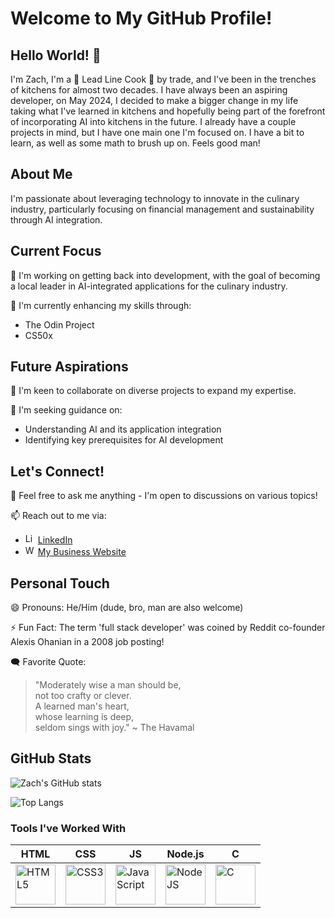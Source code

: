 # Welcome to My GitHub Profile!

## Hello World! 👋
I'm Zach, I'm a 🔪 Lead Line Cook 🔪 by trade, and I've been in the trenches of kitchens for almost two decades. I have always been an aspiring developer, on May 2024, I decided to make a bigger change in my life taking what I've learned in kitchens and hopefully being part of the forefront of incorporating AI into kitchens in the future. I already have a couple projects in mind, but I have one main one I'm focused on. I have a bit to learn, as well as some math to brush up on. Feels good man!

## About Me
I'm passionate about leveraging technology to innovate in the culinary industry, particularly focusing on financial management and sustainability through AI integration.

## Current Focus
🔭 I'm working on getting back into development, with the goal of becoming a local leader in AI-integrated applications for the culinary industry.

🌱 I'm currently enhancing my skills through:
- The Odin Project
- CS50x

## Future Aspirations
👯 I'm keen to collaborate on diverse projects to expand my expertise.

🤔 I'm seeking guidance on:
- Understanding AI and its application integration
- Identifying key prerequisites for AI development

## Let's Connect!
💬 Feel free to ask me anything - I'm open to discussions on various topics!

📫 Reach out to me via:
- <img src="https://cdn.jsdelivr.net/gh/devicons/devicon@latest/icons/linkedin/linkedin-original.svg" title="linkedin" alt="LinkedIn" height="16" width="16"/> [LinkedIn](https://www.linkedin.com/in/zach-albright-3993112b3/) <!-- Add your LinkedIn profile link here -->
- <img src="https://github.com/user-attachments/assets/ebd028e5-410f-4050-bc53-0ea400f4b533" title="webicon" alt="WebIcon" height="16" width="16" /> [My Business Website](https://www.prismpaletteproductions.biz/)

## Personal Touch
😄 Pronouns: He/Him (dude, bro, man are also welcome)

⚡ Fun Fact: The term 'full stack developer' was coined by Reddit co-founder Alexis Ohanian in a 2008 job posting!

🗨️ Favorite Quote: 
> "Moderately wise a man should be,<br> not too crafty or clever. <br> A learned man's heart,<br> whose learning is deep,<br> seldom sings with joy." ~ The Havamal

## GitHub Stats

![Zach's GitHub stats](https://github-readme-stats.vercel.app/api?username=zalbright90&show_icons=true&theme=highcontrast&border-radius=18)

![Top Langs](https://github-readme-stats.vercel.app/api/top-langs/?username=zalbright90&layout=compact&theme=highcontrast)

### Tools I've Worked With
| HTML | CSS | JS | Node.js | C |
|-----|-----|-----|-----|-----|
| <img src="https://cdn.jsdelivr.net/gh/devicons/devicon@latest/icons/html5/html5-original-wordmark.svg" title ="html5" alt="HTML5" height="64" width="64"/>| <img src="https://cdn.jsdelivr.net/gh/devicons/devicon@latest/icons/css3/css3-original-wordmark.svg" title="css3" alt="CSS3" height ="64" width="64"/>| <img src="https://cdn.jsdelivr.net/gh/devicons/devicon@latest/icons/javascript/javascript-original.svg" title="javascript" alt="JavaScript" height="64" width="64"/>| <img src="https://cdn.jsdelivr.net/gh/devicons/devicon@latest/icons/nodejs/nodejs-plain-wordmark.svg" title="nodejs" alt="NodeJS" height="64" width="64"/>| <img src="https://cdn.jsdelivr.net/gh/devicons/devicon@latest/icons/c/c-original.svg" title ="C" alt="C" height="64" width="64"/>|
